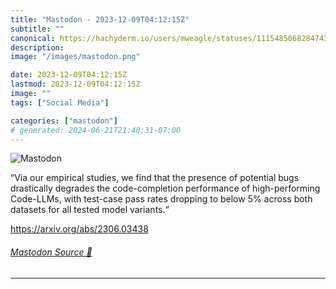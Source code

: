 ```yaml
---
title: "Mastodon - 2023-12-09T04:12:15Z"
subtitle: ""
canonical: https://hachyderm.io/users/mweagle/statuses/111548506828474357
description:
image: "/images/mastodon.png"

date: 2023-12-09T04:12:15Z
lastmod: 2023-12-09T04:12:15Z
image: ""
tags: ["Social Media"]

categories: ["mastodon"]
# generated: 2024-06-21T21:40:31-07:00
---
```

![Mastodon](/images/mastodon.png)

<p>“Via our empirical studies, we find that the presence of potential bugs drastically degrades the code-completion performance of high-performing Code-LLMs, with test-case pass rates dropping to below 5% across both datasets for all tested model variants.“</p><p><a href="https://arxiv.org/abs/2306.03438" target="_blank" rel="nofollow noopener noreferrer" translate="no"><span class="invisible">https://</span><span class="">arxiv.org/abs/2306.03438</span><span class="invisible"></span></a></p>


###### [Mastodon Source 🐘](https://hachyderm.io/@mweagle/111548506828474357)

___
